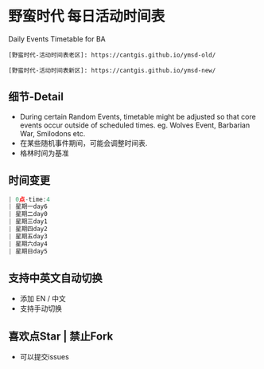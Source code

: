 # 野蛮时代 每日活动时间表
Daily Events Timetable for BA
``` 
[野蛮时代-活动时间表老区]: https://cantgis.github.io/ymsd-old/

[野蛮时代-活动时间表新区]: https://cantgis.github.io/ymsd-new/
```

## 细节-Detail
* During certain Random Events, timetable might be adjusted so that core events occur outside of scheduled times. eg. Wolves Event, Barbarian War, Smilodons etc.
* 在某些随机事件期间，可能会调整时间表.
* 格林时间为基准

## 时间变更
```javascript
| 0点-time:4
| 星期一day6
| 星期二day0
| 星期三day1
| 星期四day2
| 星期五day3
| 星期六day4
| 星期日day5  
```
## 支持中英文自动切换
* 添加 EN / 中文
* 支持手动切换

## 喜欢点Star | 禁止Fork

* 可以提交issues